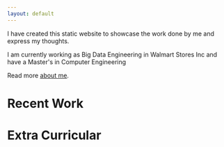 ```yaml
---
layout: default
---
```



I have created this static website to showcase the work done by me and express my thoughts.

I am currently working as Big Data Engineering in Walmart Stores Inc and have a Master's in Computer Engineering

Read more [about me](about-me).


# [](#header-1)Recent Work


# [](#header-1)Extra Curricular 



